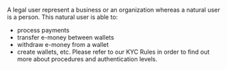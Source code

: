 A legal user represent a business or an organization whereas a natural user is a person. This natural user is able to:
* process payments
* transfer e-money between wallets
* withdraw e-money from a wallet
* create wallets, etc.
Please refer to our KYC Rules in order to find out more about procedures and authentication levels.